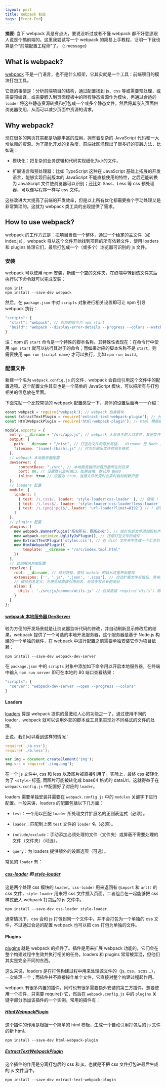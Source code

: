 ```yaml
---
layout: post
title: Webpack 初窥
tags: [Front-End]
---
```


**摘要**: 当下 webpack 真是有点火，要说没听过或者不懂 webpack 都不好意思跟人说是个搞前端的。这里我尝试写一个 webpack 的简易上手教程，证明一下我也算是个“前端配置工程师”了。
{:.message}

## What is webpack?

[webpack](https://webpack.js.org/) 不是一门语言，也不是什么框架，它其实就是一个工具：前端项目的模块打包工具。

它做的事情是：分析前端项目的结构，通过配置找到 js、css 等或需要预处理，或需要预编译，或需要嵌入到页面模板中的所有静态资源作为模块，再通过合适的 `loader` 将这些静态资源转换和打包成一个或多个静态文件，然后将其嵌入页面供浏览器使用，从而可以减少页面中资源的请求。

## Why webpack?

现在很多的网页其实都是功能丰富的应用，拥有着复杂的 JavaScript 代码和一大堆依赖的资源。为了简化开发的复杂度，前端社区涌现出了很多好的实践方法，比如说：

* 模块化：把复杂的业务逻辑和代码实现细化为小的文件。

* 扩展语言和预处理器：比如 TypeScript 这种在 JavaScript 基础上拓展的开发语言，能够实现目前版本的 JavaScript 不能直接使用的特性，之后还能转换为 JavaScript 文件使浏览器可以识别；还比如 Sass、Less 等 css 预处理器，可以像写程序一样写 css 文件。

这些改进大大提高了前端的开发效率，但是以上所有优化都需要挨个手动处理又是非常繁琐的。这就为 webpack 类工具的出现提供了需求。

## How to use webpack?

webpack 的工作方式是：把项目当做一个整体，通过一个给定的主文件（如 index.js），webpack 将从这个文件开始找到项目的所有依赖文件，使用 loaders 和 plugins 处理它们，最后打包成一个（或多个）浏览器可识别的 js 文件。

### 安装

webpack 可以使用 npm 安装，新建一个空的文件夹，在终端中转到该文件夹后执行以下命令就可以完成安装：

```shell
npm init
npm install --save-dev webpack
```

然后，在 `package.json` 中对 `scripts` 对象进行相关设置即可让 npm 引导 webpack 执行：

```js
"scripts": {
  "start": "webpack", // 对应的指令为 npm start
  "build": "webpack --display-error-details --progress --colors --watch" // 对应的指令为 npm run build
}
```

注：npm 的 `start` 命令是一个特殊的脚本名称，其特殊性表现在：在命令行中使用 `npm start` 就可以执行其对于的命令；而如果对应的脚本名称不是 `start`，则需要使用 `npm run {script name}` 才可以执行，比如 `npm run build`。

### 配置文件

新建一个名为 `webpack.config.js` 的文件，webpack 会自动引用这个文件中的配置选项。这个配置文件其实也是一个简单的 JavaScript 模块，可以把所有与打包相关的信息放在里面。

下面先贴一个比较常见的 webpack 配置感受一下，具体的设置后面再一一介绍：

```js
const webpack = require('webpack'); // webpack 自身模块
const ExtractTextPlugin = require('extract-text-webpack-plugin'); // 分离 css 和 js 的插件
const HtmlWebpackPlugin = require('html-webpack-plugin'); // html 模板插件

module.exports = {
  entry: __dirname + "/src/app.js", // webpack 大显身手的入口文件，其他文件资源都应与它建立关联，比如在入口文件中 require 其他相关文件
  output: {
    path: __dirname + "/dist", // 打包后文件的存放路径。__dirname 是 Node.js 中的一个全局变量，它指向当前执行脚本所在的目录
    filename: "[name]-[hash].js" // 打包后输出文件的命名格式
  },
  // webpack 本地服务器配置
  devServer: {
      contentBase: "./src", // 本地服务器所加载页面所在的目录
      port: 80, // 设置默认监听端口，如果省略，默认为 8080
      inline: true // 设置为 true，当源文件改变时会实时自动刷新页面
  },
  // loaders 配置
  module: {
    loaders: [
      { test: /\.css$/, loader: 'style-loader!css-loader' }, // 使用 ! 从右向左依次使用多个 loader
      { test: /\.less$/, loader: 'style-loader!css-loader!less-loader' }, 
      { test: /\.(png|jpg)$/, loader: 'url-loader?limit=8192'} // ? 相当于传递参数。小于 8k 的图片会被转为 base64 格式的内链 dataUrl, 其他的直接使用外链
    ]
  },
  // plugins 配置
  plugins: [
    new webpack.BannerPlugin('版权所有，翻版必究'), // 给打包后文件添加版权声明的插件
    new webpack.optimize.UglifyJsPlugin(), // 压缩打包文件的插件
    new ExtractTextPlugin('styles.css'), // 在 dist 文件夹中生成一个汇总的 styles.css 文件，需要将它作为一个单独的样式加入到 index.html 中
    new HtmlWebpackPlugin({
        template: __dirname + "/src/index.tmpl.html"
    })
  ],
  // 其他解决方案配置
  resolve: {
    root: __dirname, // 绝对路径，查找 module 的话从这里开始查找
    extensions: ['', '.js', '.json', '.scss'], // 自动扩展文件后缀名，意味着 require 模块可以省略不写后缀名
    // 模块别名定义，方便后续直接引用别名，无须多写长长的地址
    alias: {
      Utils : './src/js/common/utils.js' // 后续直接 require('Utils') 即可
    }
  }
};
```

#### [webpack 本地服务器 DevServer](https://webpack.js.org/configuration/dev-server/)

较为方便的开发场景就是让浏览器监听代码的修改，并自动刷新显示修改后的结果。webpack 提供了一个可选的本地开发服务器，这个服务器是基于 Node.js 构建的一个单独的组件，在 webpack 中进行配置之前需要单独安装它作为项目依赖：

```shell
npm install --save-dev webpack-dev-server
```

在 `package.json` 中的 `scripts` 对象中添加如下命令用以开启本地服务器，在终端中输入 `npm run server` 即可在本地的 80 端口查看结果：

```js
"scripts": {
  "server": "webpack-dev-server --open --progress --colors"
}
```

#### Loaders

[loaders](https://webpack.js.org/loaders/) 算是 webpack 提供的最激动人心的功能之一了。通过使用不同的 loader，webpack 就可以调用外部的脚本或工具来实现对不同格式的文件的处理。

比说，我们可以看到这样的情况：

```js
require('./a.css');
require('./b.less');

var img = document.createElement('img');
img.src = require('./img.png');
```

在一个 js 文件中, css 和 less 以及图片被直接引用了。实际上，最终 css 被转化为了 `<style>` 标签, 而图片可能被转化成 base64 格式的 dataUrl。这就得益于在 `webpack.config.js` 中配置好了对应的 `loader`。

loaders 需要单独安装并需要在 `webpack.config.js` 中的 `modules` 关键字下进行配置。一般来讲，loaders 的配置包括以下几方面：

* `test`：一个用以匹配 `loader` 所处理文件扩展名的正则表达式（必须）。

* `loader`：匹配到上面 `test` 文件的 `loader` 名（必须）。

* `include/exclude`：手动添加必须处理的文件（文件夹）或屏蔽不需要处理的文件（文件夹）（可选）。

* `query`：为 loaders 提供额外的设置选项（可选）。

常见的 `loader` 有：

##### [css-loader](https://webpack.js.org/loaders/css-loader/) 和 [style-loader](https://webpack.js.org/loaders/style-loader/)

这是两个处理 css 模块的 `loader`。`css-loader` 用来返回有 `@import` 和 `url()` 的 css 文件，`style-loader` 用来将 css 文件插入页面。二者组合在一起能够把 css 样式嵌入 webpack 打包后的 js 文件中。

```shell
npm install --save-dev css-loader style-loader
```

通常情况下，css 会和 js 打包到同一个文件中，并不会打包为一个单独的 css 文件，不过通过合适的配置 webpack 也可以把 css 打包为单独的文件。

#### Plugins

[plugins](https://webpack.js.org/plugins/) 就是 webpack 的插件了。插件是用来扩展 webpack 功能的，它们会在整个构建过程中生效并执行相关的任务。loaders 和 plugins 常常被弄混，但他们其实是完全不同的东西。

这么来说，loaders 是在打包构建过程中用来处理源文件的（js, css，scss...），一次处理一个；而插件并不直接操作单个文件，它直接对整个构建过程起作用。

webpack 有很多内置的插件，同时也有很多需要额外安装的第三方插件。想要使用一个插件，只需要 require() 它，然后在 `webpack.config.js` 中的 `plugins` 关键字部分添加该插件的一个实例。常用的插件有：

##### [HtmlWebpackPlugin](https://webpack.js.org/plugins/html-webpack-plugin/)

这个插件的作用是根据一个简单的 html 模板，生成一个自动引用打包后的 js 文件的新 html。

```shell
npm install --save-dev html-webpack-plugin
```

##### [ExtractTextWebpackPlugin](https://webpack.js.org/plugins/extract-text-webpack-plugin/)

这个插件的作用是分离打包后的 css 和 js，也就是不把 css 文件打包进最后生成的 js 文件当中。

```shell
npm install --save-dev extract-text-webpack-plugin
```